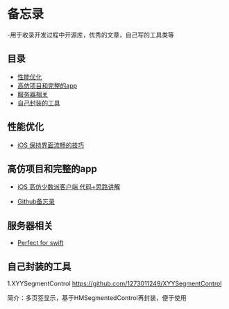 ﻿# 备忘录
 -用于收录开发过程中开源库，优秀的文章，自己写的工具类等
## 目录 ##

- [性能优化](#性能优化)
- [高仿项目和完整的app](#高仿项目和完整的app)
- [服务器相关](#服务器相关)
- [自己封装的工具](#自己封装的工具)


## 性能优化 ##
- [iOS 保持界面流畅的技巧][1]

## 高仿项目和完整的app ##

- [iOS 高仿少数派客户端 代码+思路讲解][2]

- [Github备忘录][3]

## 服务器相关 ##

- [Perfect for swift][4]

## 自己封装的工具 ##

1.XYYSegmentControl https://github.com/1273011249/XYYSegmentControl

简介：多页签显示，基于HMSegmentedControl再封装，便于使用


[1]: https://blog.ibireme.com/2015/11/12/smooth_user_interfaces_for_ios/
[2]: http://www.jianshu.com/p/1265eea814c6
[3]: http://www.jianshu.com/p/5c16f21a74de
[4]: https://github.com/PerfectlySoft/Perfect
